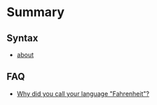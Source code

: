 # Summary

## Syntax

* [about](syntax/about.md)

## FAQ

* [Why did you call your language "Fahrenheit"?](faq/01.md)

